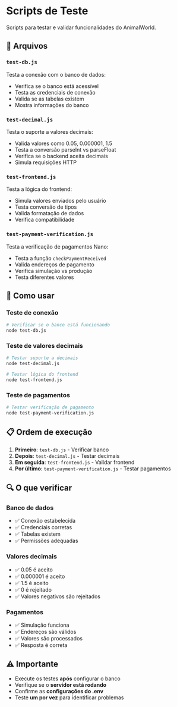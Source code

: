 # Scripts de Teste

Scripts para testar e validar funcionalidades do AnimalWorld.

## 📄 Arquivos

### `test-db.js`
Testa a conexão com o banco de dados:
- Verifica se o banco está acessível
- Testa as credenciais de conexão
- Valida se as tabelas existem
- Mostra informações do banco

### `test-decimal.js`
Testa o suporte a valores decimais:
- Valida valores como 0.05, 0.000001, 1.5
- Testa a conversão parseInt vs parseFloat
- Verifica se o backend aceita decimais
- Simula requisições HTTP

### `test-frontend.js`
Testa a lógica do frontend:
- Simula valores enviados pelo usuário
- Testa conversão de tipos
- Valida formatação de dados
- Verifica compatibilidade

### `test-payment-verification.js`
Testa a verificação de pagamentos Nano:
- Testa a função `checkPaymentReceived`
- Valida endereços de pagamento
- Verifica simulação vs produção
- Testa diferentes valores

## 🚀 Como usar

### Teste de conexão
```bash
# Verificar se o banco está funcionando
node test-db.js
```

### Teste de valores decimais
```bash
# Testar suporte a decimais
node test-decimal.js

# Testar lógica do frontend
node test-frontend.js
```

### Teste de pagamentos
```bash
# Testar verificação de pagamento
node test-payment-verification.js
```

## 📋 Ordem de execução

1. **Primeiro**: `test-db.js` - Verificar banco
2. **Depois**: `test-decimal.js` - Testar decimais
3. **Em seguida**: `test-frontend.js` - Validar frontend
4. **Por último**: `test-payment-verification.js` - Testar pagamentos

## 🔍 O que verificar

### Banco de dados
- ✅ Conexão estabelecida
- ✅ Credenciais corretas
- ✅ Tabelas existem
- ✅ Permissões adequadas

### Valores decimais
- ✅ 0.05 é aceito
- ✅ 0.000001 é aceito
- ✅ 1.5 é aceito
- ✅ 0 é rejeitado
- ✅ Valores negativos são rejeitados

### Pagamentos
- ✅ Simulação funciona
- ✅ Endereços são válidos
- ✅ Valores são processados
- ✅ Resposta é correta

## ⚠️ Importante

- Execute os testes **após** configurar o banco
- Verifique se o **servidor está rodando**
- Confirme as **configurações do .env**
- Teste **um por vez** para identificar problemas 